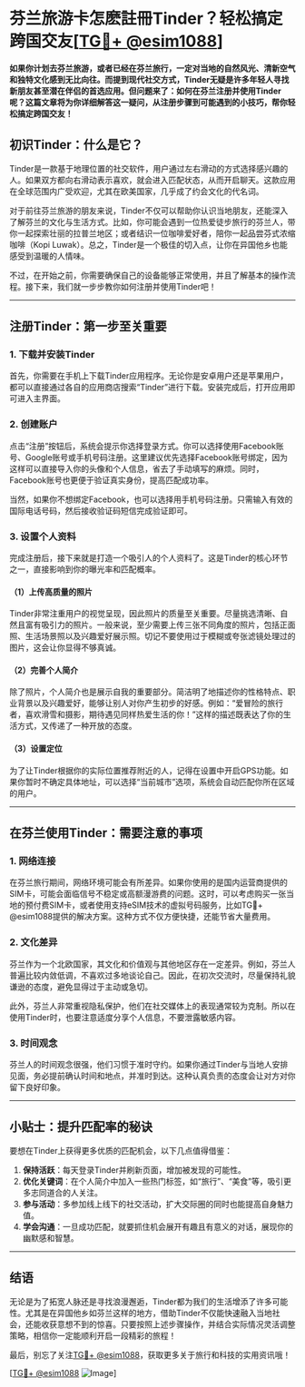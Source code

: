 # 芬兰旅游卡怎麽註冊Tinder？轻松搞定跨国交友[[TG💪+ @esim1088](https://t.me/s/esim1088)]

**如果你计划去芬兰旅游，或者已经在芬兰旅行，一定对当地的自然风光、清新空气和独特文化感到无比向往。而提到现代社交方式，Tinder无疑是许多年轻人寻找新朋友甚至潜在伴侣的首选应用。但问题来了：如何在芬兰注册并使用Tinder呢？这篇文章将为你详细解答这一疑问，从注册步骤到可能遇到的小技巧，帮你轻松搞定跨国交友！**

## 初识Tinder：什么是它？

Tinder是一款基于地理位置的社交软件，用户通过左右滑动的方式选择感兴趣的人。如果双方都向右滑动表示喜欢，就会进入匹配状态，从而开启聊天。这款应用在全球范围内广受欢迎，尤其在欧美国家，几乎成了约会文化的代名词。

对于前往芬兰旅游的朋友来说，Tinder不仅可以帮助你认识当地朋友，还能深入了解芬兰的文化与生活方式。比如，你可能会遇到一位热爱徒步旅行的芬兰人，带你一起探索壮丽的拉普兰地区；或者结识一位咖啡爱好者，陪你一起品尝芬式浓缩咖啡（Kopi Luwak）。总之，Tinder是一个极佳的切入点，让你在异国他乡也能感受到温暖的人情味。

不过，在开始之前，你需要确保自己的设备能够正常使用，并且了解基本的操作流程。接下来，我们就一步步教你如何注册并使用Tinder吧！

---

## 注册Tinder：第一步至关重要

### 1. 下载并安装Tinder

首先，你需要在手机上下载Tinder应用程序。无论你是安卓用户还是苹果用户，都可以直接通过各自的应用商店搜索“Tinder”进行下载。安装完成后，打开应用即可进入主界面。

### 2. 创建账户

点击“注册”按钮后，系统会提示你选择登录方式。你可以选择使用Facebook账号、Google账号或手机号码注册。这里建议优先选择Facebook账号绑定，因为这样可以直接导入你的头像和个人信息，省去了手动填写的麻烦。同时，Facebook账号也更便于验证真实身份，提高匹配成功率。

当然，如果你不想绑定Facebook，也可以选择用手机号码注册。只需输入有效的国际电话号码，然后接收验证码短信完成验证即可。

### 3. 设置个人资料

完成注册后，接下来就是打造一个吸引人的个人资料了。这是Tinder的核心环节之一，直接影响到你的曝光率和匹配概率。

#### （1）上传高质量的照片

Tinder非常注重用户的视觉呈现，因此照片的质量至关重要。尽量挑选清晰、自然且富有吸引力的照片。一般来说，至少需要上传三张不同角度的照片，包括正面照、生活场景照以及兴趣爱好展示照。切记不要使用过于模糊或夸张滤镜处理过的图片，这会让你显得不够真诚。

#### （2）完善个人简介

除了照片，个人简介也是展示自我的重要部分。简洁明了地描述你的性格特点、职业背景以及兴趣爱好，能够让别人对你产生初步的好感。例如：“爱冒险的旅行者，喜欢滑雪和摄影，期待遇见同样热爱生活的你！”这样的描述既表达了你的生活方式，又传递了一种开放的态度。

#### （3）设置定位

为了让Tinder根据你的实际位置推荐附近的人，记得在设置中开启GPS功能。如果你暂时不确定具体地址，可以选择“当前城市”选项，系统会自动匹配你所在区域的用户。

---

## 在芬兰使用Tinder：需要注意的事项

### 1. 网络连接

在芬兰旅行期间，网络环境可能会有所差异。如果你使用的是国内运营商提供的SIM卡，可能会面临信号不稳定或高额漫游费的问题。这时，可以考虑购买一张当地的预付费SIM卡，或者使用支持eSIM技术的虚拟号码服务，比如TG💪+ @esim1088提供的解决方案。这种方式不仅方便快捷，还能节省大量费用。

### 2. 文化差异

芬兰作为一个北欧国家，其文化和价值观与其他地区存在一定差异。例如，芬兰人普遍比较内敛低调，不喜欢过多地谈论自己。因此，在初次交流时，尽量保持礼貌谦逊的态度，避免显得过于主动或急切。

此外，芬兰人非常重视隐私保护，他们在社交媒体上的表现通常较为克制。所以在使用Tinder时，也要注意适度分享个人信息，不要泄露敏感内容。

### 3. 时间观念

芬兰人的时间观念很强，他们习惯于准时守约。如果你通过Tinder与当地人安排见面，务必提前确认时间和地点，并准时到达。这种认真负责的态度会让对方对你留下良好印象。

---

## 小贴士：提升匹配率的秘诀

要想在Tinder上获得更多优质的匹配机会，以下几点值得借鉴：

1. **保持活跃**：每天登录Tinder并刷新页面，增加被发现的可能性。
2. **优化关键词**：在个人简介中加入一些热门标签，如“旅行”、“美食”等，吸引更多志同道合的人关注。
3. **参与活动**：多参加线上线下的社交活动，扩大交际圈的同时也能提高自身魅力值。
4. **学会沟通**：一旦成功匹配，就要抓住机会展开有趣且有意义的对话，展现你的幽默感和智慧。

---

## 结语

无论是为了拓宽人脉还是寻找浪漫邂逅，Tinder都为我们的生活增添了许多可能性。尤其是在异国他乡如芬兰这样的地方，借助Tinder不仅能快速融入当地社会，还能收获意想不到的惊喜。只要按照上述步骤操作，并结合实际情况灵活调整策略，相信你一定能顺利开启一段精彩的旅程！

最后，别忘了关注[TG💪+ @esim1088](https://t.me/s/esim1088)，获取更多关于旅行和科技的实用资讯哦！

[[TG💪+ @esim1088](https://t.me/s/esim1088) ![Image](https://i.postimg.cc/4NQfJmqS/Snipaste-2025-05-13-00-14-12.png)]